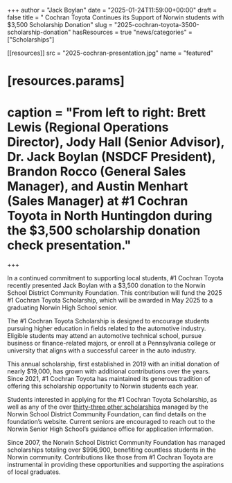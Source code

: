 +++
author = "Jack Boylan"
date = "2025-01-24T11:59:00+00:00"
draft = false
title = " Cochran Toyota Continues its Support of Norwin students with $3,500 Scholarship Donation"
slug = "2025-cochran-toyota-3500-scholarship-donation"
hasResources = true
"news/categories" = ["Scholarships"]


[[resources]]
 src = "2025-cochran-presentation.jpg"
 name = "featured"
 # [resources.params]
 #  caption = "From left to right: Brett Lewis (Regional Operations Director), Jody Hall (Senior Advisor), Dr. Jack Boylan (NSDCF President), Brandon Rocco (General Sales Manager), and Austin Menhart (Sales Manager) at #1 Cochran Toyota in North Huntingdon during the $3,500 scholarship donation check presentation."
+++

In a continued commitment to supporting local students, #1 Cochran Toyota recently presented Jack Boylan with a $3,500 donation to the Norwin School District Community Foundation. This contribution will fund the 2025 #1 Cochran Toyota Scholarship, which will be awarded in May 2025 to a graduating Norwin High School senior.

The #1 Cochran Toyota Scholarship is designed to encourage students pursuing higher education in fields related to the automotive industry. Eligible students may attend an automotive technical school, pursue business or finance-related majors, or enroll at a Pennsylvania college or university that aligns with a successful career in the auto industry.

This annual scholarship, first established in 2019 with an initial donation of nearly $19,000, has grown with additional contributions over the years. Since 2021, #1 Cochran Toyota has maintained its generous tradition of offering this scholarship opportunity to Norwin students each year.

Students interested in applying for the #1 Cochran Toyota Scholarship, as well as any of the over [thirty-three other scholarships](/programs/scholarships/) managed by the Norwin School District Community Foundation, can find details on the foundation’s website. Current seniors are encouraged to reach out to the Norwin Senior High School’s guidance office for application information.

Since 2007, the Norwin School District Community Foundation has managed scholarships totaling over $996,900, benefiting countless students in the Norwin community. Contributions like those from #1 Cochran Toyota are instrumental in providing these opportunities and supporting the aspirations of local graduates.
